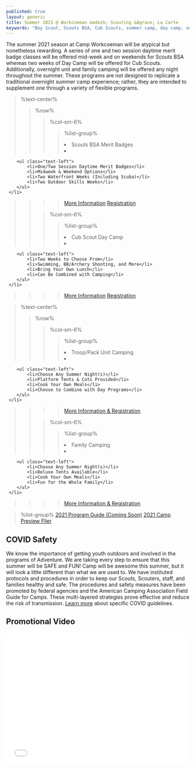 ```yaml
---
published: true
layout: generic
title: Summer 2021 @ Workcoeman &mdash; Scouting &Agrave; La Carte
keywords: "Boy Scout, Scouts BSA, Cub Scouts, summer camp, day camp, overview, Scouting, Scouting A La Carte, Family Camping, Overnight Camping, Merit Badges"
---
```


The summer 2021 season at Camp Workcoeman will be atypical but nonetheless rewarding. A series of one and two session daytime merit badge classes will be offered mid-week and on weekends for Scouts BSA whereas two weeks of Day Camp will be offered for Cub Scouts. Additionally, overnight unit and family camping will be offered any night throughout the summer. These programs are not designed to replicate a traditional overnight summer camp experience; rather, they are intended to supplement one through a variety of flexible programs.

> %text-center%
>> %row%
>>> %col-sm-6%
>>>> %list-group%
>>>> <li class="list-group-item active h3">Scouts BSA Merit Badges</li>
>>>> <li class="list-group-item">
        <ul class="text-left">
            <li>One/Two Session Daytime Merit Badges</li>
            <li>Midweek & Weekend Options</li>
            <li>Two Waterfront Weeks (Including Scuba)</li>
            <li>Two Outdoor Skills Weeks</li>
        </ul>
     </li>
>>>> <a href="{{ site.url }}/scouts-bsa/summer-programs/" class="list-group-item">More Information</a>
>>>> <a href="{{ site.url }}/scouts-bsa/register/" class="list-group-item">Registration</a>
>>
>>> %col-sm-6%
>>>> %list-group%
>>>> <li class="list-group-item active h3">Cub Scout Day Camp</li>
>>>> <li class="list-group-item">
        <ul class="text-left">
            <li>Two Weeks to Choose From</li>
            <li>Swimming, BB/Archery Shooting, and More</li>
            <li>Bring Your Own Lunch</li>
            <li>Can Be Combined with Camping</li>
        </ul>
     </li>
>>>> <a href="{{ site.url }}/cub-scouts/day-camp/" class="list-group-item">More Information</a>
>>>> <a href="{{ site.url }}/cub-scouts/register/" class="list-group-item">Registration</a>

> %text-center%
>> %row%
>>> %col-sm-6%
>>>> %list-group%
>>>> <li class="list-group-item active h3">Troop/Pack Unit Camping</li>
>>>> <li class="list-group-item">
        <ul class="text-left">
            <li>Choose Any Summer Night(s)</li>
            <li>Platform Tents & Cots Provided</li>
            <li>Cook Your Own Meals</li>
            <li>Choose to Combine with Day Programs</li>
        </ul>
     </li>
>>>> <a href="{{ site.url }}/summer-camp/overnight-camping/" class="list-group-item">More Information & Registration</a>
>>
>>> %col-sm-6%
>>>> %list-group%
>>>> <li class="list-group-item active h3">Family Camping</li>
>>>> <li class="list-group-item">
        <ul class="text-left">
            <li>Choose Any Summer Night(s)</li>
            <li>Deluxe Tents Available</li>
            <li>Cook Your Own Meals</li>
            <li>Fun for the Whole Family</li>
        </ul>
     </li>
>>>> <a href="{{ site.url }}/summer-camp/overnight-camping/" class="list-group-item">More Information & Registration</a>


> %list-group%
> <a href="{{ site.url }}/#" class="list-group-item">2021 Program Guide (Coming Soon)</a>
> <a href="{{ site.url }}/pdf/2021/2021-preview-flier.pdf" class="list-group-item">2021 Camp Preview Flier</a>

## COVID Safety

We know the importance of getting youth outdoors and involved in the programs of Adventure.  We are taking every step to ensure that this summer will be SAFE and FUN!  Camp will be awesome this summer, but it will look a little different than what we are used to.  We have instituted protocols and procedures in order to keep our Scouts, Scouters, staff, and families healthy and safe.  The procedures and safety measures have been promoted by federal agencies and the American Camping Association Field Guide for Camps. These multi-layered strategies prove effective and reduce the risk of transmission. <a href="https://tinyurl.com/33wn554u">Learn more</a> about specific COVID guidelines.

## Promotional Video

<iframe style="max-width: 640px; width: 100%; height: 360px; border: none;" src="//www.youtube-nocookie.com/embed/uXSOw9eqJAc?rel=0" allowfullscreen></iframe>

